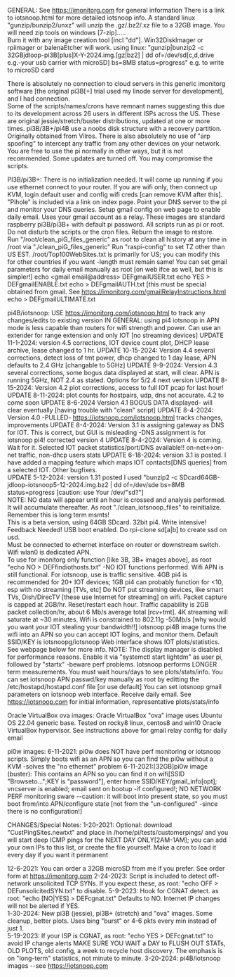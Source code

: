 GENERAL:
See https://imonitorg.com for general information There is a link to iotsnoop.html for more detailed iotsnoop info.
A standard linux "gunzip/bunzip2/unxz" will unzip the .gz/.bz2/.xz file to a 32GB image.  You will need zip tools on windows [7-zip].....  
Burn it with any image creation tool [incl "dd"]. Win32DiskImager or rpiimager or balenaEtcher will work.
using linux: "gunzip|bunzip2 -c 32GBjdloop-pi3B[plus]X-Y-2024.img.[gz|bz2] | dd of=/dev/sd[c,d,drive e.g.-your usb carrier with microSD] bs=8MB status=progress"  e.g. to write to microSD card 

There is absolutely no connection to cloud servers in this generic imonitorg software [the original pi3B[+] trial used my linode server for development], and I had connection.   
Some of the scripts/names/crons have remnant names suggesting this due to its development across 26 users in different ISPs across the US. 
These are original jessie/stretch/buster distributions, updated at one or more times.  pi3B/3B+/pi4B use a noobs disk structure with a recovery partition.  Originally obtained from Vilros. 
There is also absolutely no use of "arp spoofing" to intercept any traffic from any other devices on your network.  
You are free to use the pi normally in other ways, but it is not recommended.  Some updates are turned off.  You may compromise the scripts. 

PI3B/pi3B+:
There is no initialization needed.  It will come up running if you use ethernet connect to your router.
If you are wifi only, then connect up KVM, login default user and config wifi creds [can remove KVM after this].
"Pihole" is included via a link on index page.  Point your DNS server to the pi and monitor your DNS queries.
Setup gmail config on web page to enable daily email.  Uses your gmail account as a relay.
These images are standard raspberry pi3B/pi3B+ with default pi password. All scripts run as pi or root.  Do not disturb the scripts or the cron files. Reburn the image to restore.  
Run "/root/clean_piG_files_generic" as root to clean all history at any time in /root via "./clean_piG_files_generic"
Run "raspi-config" to set TZ other than US EST.
/root/Top100WebSites.txt is primarily for US; you can modify this for other countries if you want -length must remain same!
You can set gmail parameters for daily email manually as root [on web ifce as well, but this is simpler!]
echo <gmail email@address> DEFgmailUSER.txt
echo YES > DEFgmailENABLE.txt
echo <key> > DEFgmailAUTH.txt  [this must be special obtained from gmail.  See https://imonitorg.com/gmailRelayInstructions.html 
echo <email address to send to> > DEFgmailULTIMATE.txt

pi4B/iotsnoop:  USE https://imonitorg.com/iotsnoop.html to track any changes/edits to existing version
IN GENERAL: using pi4 iotsnoop in APN mode is less capable than routers for wifi strength and power.  Can use an extender for range extension and only IOT [no streaming devices]
UPDATE 11-1-2024: version 4.5 corrections, IOT device count plot, DHCP lease archive, lease changed to 1 hr.
UPDATE 10-15-2024: Version 4.4 several corrections, detect loss of tmt power, dhcp changed to 1 day lease, APN defaults to 2.4 GHz [changable to 5GHz]
UPDATE 9-9-2024: Version 4.3 several corrections, some bogus data displayed at start, will clear. APN is running 5GHz, NOT 2.4 as stated.  Options for 5/2.4 next version
UPDATE 8-15-2024: Version 4.2 plot corrections, access to full IOT pcap for last hour!
UPDATE 8-11-2024: plot counts for hostpairs, udp, dns not accurate.  4.2 to come soon
UPDATE 8-6-2024 Version 4.1 BOGUS DATA displayed- will clear eventually [having trouble with "clean" script]
UPDATE 8-4-2024: Version 4.0 -PULLED- https://iotsnoop.com/iotsnoop.html tracks changes, improvements
UPDATE 8-4-2024: Version 3.1 is assigning gateway as DNS for IOT. This is correct, but GUI is misleading -DNS assignment is for iotsnoop pi4!  corrected version 4
UPDATE 8-4-2024: Version 4 is coming.  Wait for it.  Selected IOT packet statistics/port/DNS available!! on-net<->on-net traffic, non-dhcp users stats
UPDATE 6-18-2024: version 3.1 is posted.  I have added a mapping feature which maps IOT contacts[DNS queries] from a selected IOT. Other bugfixes.  
UPDATE 5-12-2024: version 1.31 posted I used "bunzip2 -c SDcard64GB-jdloop-iotsnoop5-12-2024.img.bz2 | dd of=/dev/sde bs=8MB status=progress [caution: use Your /dev/"sd?"]  
NOTE: NO data will appear until an hour is crossed and analysis performed.  It will accumulate thereafter.  As root "./clean_iotsnoop_files" to reinitialize.  Remember this is long term msmts!  
This is a beta version, using 64GB SDcard. 32bit pi4. Write intensive! Feedback Needed!  USB boot enabled.  Do rpi-clone sd[a|b] to create ssd on usd.  
Must be connected to ethernet interface on router or downstream switch.  Wifi wlan0 is dedicated APN.  
To use for imonitorg only function [like 3B, 3B+ images above], as root "echo NO > DEFfindiothosts.txt" -NO IOT functions performed. Wifi APN is still functional. 
For iotsnoop, use is traffic sensitive.  4GB pi4 is recommended for 20+ IOT devices; 1GB pi4 can probably function for <10, esp with no streaming [TVs, etc]
Do NOT put streaming devices, like smart TVs, Dish/DirecTV [these use Internet for streaming] on wifi. Packet capture is capped at 2GB/hr. Reset/restart each hour.
Traffic capability is 2GB packet collection/hr, about 6 Mb/s average total [rcv+tmt]. 4K streaming will saturate at ~30 minutes. 
Wifi is constrained to 802.11g -50Mb/s [why would you want your IOT stealing your bandwidth!!]
iotsnoop pi4B image turns the wifi into an APN so you can accept IOT logins, and monitor them. Default SSID/KEY is iotsnoopg/iotsnoop
Web interface shows IOT plots/statistics.  See webpage below for more info.
NOTE: The display manager is disabled for performance reasons.  Enable it via "systemctl start lightdm" as user pi, followed by "startx" -beware perf problems. 
Iotsnoop performs LONGER term measurements. You must wait hours/days to see plots/stats/info. 
You can set iotsnoop APN passwd/key manually as root by editting the /etc/hostapd/hostapd.conf file [or use default]
You can set iotsnoop gmail parameters on iotsnoop web interface.  Receive daily email.
See https://iotsnoop.com for initial information, representative plots/stats/info

Oracle VirtualBox ova images:
Oracle VirtualBox "ova" image uses Ubuntu OS 22.04 generic base. Tested on rocky8 linux, centos8 and win10 Oracle VirtualBox hypervisor.
See instructions above for gmail relay config for daily email

pi0w images:
6-11-2021: pi0w does NOT have perf monitoring or iotsnoop scripts.  Simply boots wifi as an APN so you can find the pi0w without a KVM -solves the "no ethernet" problem
6-11-2021:[32GB]pi0w image (buster): This contains an APN so you can find it on wifi[SSID "Browseto...";KEY is "password"], enter home SSID/KEY/gmail_info[opt]; 
vncserver is enabled; email sent on bootup -if configured!;  NO NETWORK PERF monitoring sware --caution: it will boot into present state, 
so you must boot from/into APN/configure state [not from the "un-configured" -since there is no configuration!]

CHANGES/Special Notes:
1-20-2021: Optional: download "CustPingSites.newtxt" and place in /home/pi/tests/customerpings/ and you will start deep ICMP pings for the NEXT DAY ONLY[2AM-1AM]; 
you can add your own IPs to this list, or create the file yourself.  Make a cron to load it every day if you want it permanent

12-6-2021: You can order a 32GB microSD from me if you prefer.  See order form at https://imonitorg.com
2-24-2023: Script is included to detect off-network unsolicited TCP SYNs.  If you expect these, as root: "echo OFF > DEFunsolicitedSYN.txt" to disable.
5-9-2023: Hook for CGNAT detect.  as root: "echo [NO|YES] > DEFcgnat.txt"  Defaults to NO. Internet IP changes will not be alerted if YES.  
1-30-2024: New pi3B (jessie), pi3B+ (stretch) and "ova" images.  Some cleanup, better plots.  Uses bing "burst" or 4-6 pkts every min instead of just 1.  
5-19-2023: If your ISP is CGNAT, as root: "echo YES > DEFcgnat.txt" to avoid IP change alerts
MAKE SURE YOU WAIT a DAY to FLUSH OUT STATs, OLD PLOTS, old config, a week to recycle host discovery.  The emphasis is on "long-term" statistics, not minute to minute.
3-20-2024: pi4B/iotsnoop images --see https://iotsnoop.com


















